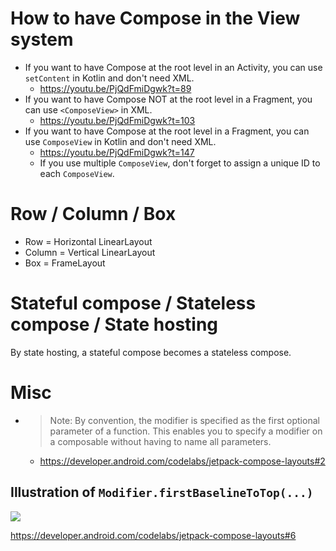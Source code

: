 # How to have Compose in the View system
* If you want to have Compose at the root level in an Activity, you can use `setContent` in Kotlin and don't need XML.
  * https://youtu.be/PjQdFmiDgwk?t=89
* If you want to have Compose NOT at the root level in a Fragment, you can use `<ComposeView>` in XML.
  * https://youtu.be/PjQdFmiDgwk?t=103
* If you want to have Compose at the root level in a Fragment, you can use `ComposeView` in Kotlin and don't need XML.
  * https://youtu.be/PjQdFmiDgwk?t=147
  * If you use multiple `ComposeView`, don't forget to assign a unique ID to each `ComposeView`.

# Row / Column / Box
* Row = Horizontal LinearLayout
* Column = Vertical LinearLayout
* Box = FrameLayout

# Stateful compose / Stateless compose / State hosting
By state hosting, a stateful compose becomes a stateless compose.

# Misc
* > Note: By convention, the modifier is specified as the first optional parameter of a function. This enables you to specify a modifier on a composable without having to name all parameters.
  * https://developer.android.com/codelabs/jetpack-compose-layouts#2

## Illustration of `Modifier.firstBaselineToTop(...)`
![](https://user-images.githubusercontent.com/1838962/128594836-c9f2f627-4749-46f0-97db-c71d084e4620.png)

https://developer.android.com/codelabs/jetpack-compose-layouts#6
